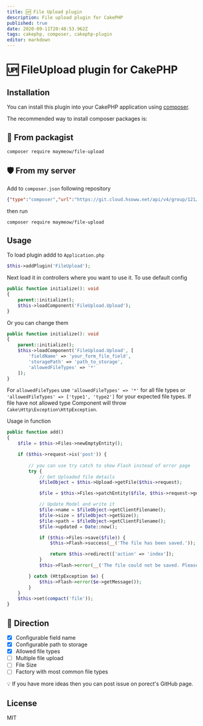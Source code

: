 ```yaml
---
title: 🆙 File Upload plugin
description: File upload plugin for CakePHP
published: true
date: 2020-09-11T20:48:53.962Z
tags: cakephp, composer, cakephp-plugin
editor: markdown
---
```


# 🆙 FileUpload plugin for CakePHP

## Installation

You can install this plugin into your CakePHP application using [composer](https://getcomposer.org).

The recommended way to install composer packages is:

## 🐘 From packagist

```
composer require maymeow/file-upload
```

## 🛡 From my server

Add to `composer.json` following repository

```json
{"type":"composer","url":"https://git.cloud.hsoww.net/api/v4/group/121/-/packages/composer/packages.json"}
```

then run

```
composer require maymeow/file-upload
```

## Usage

To load plugin addd to `Application.php`

```php
$this->addPlugin('FileUpload');
```

Next load it in controllers where you want to use it. To use default config

```php
public function initialize(): void
{
    parent::initialize();
    $this->loadComponent('FileUpload.Upload');
}
```

Or you can change them

```php
public function initialize(): void
{
    parent::initialize();
    $this->loadComponent('FileUpload.Upload', [
        'fieldName' => 'your_form_file_field',
        'storagePath' => 'path_to_storage',
        'allowedFileTypes' => '*'
    ]);
}
```

For `allowedFileTypes` use `'allowedFileTypes' => '*'` for all file types or `'allowedFileTypes' => ['type1', 'type2']` for your expected file types. If file have not allowed type Component will throw `Cake\Http\Exception\HttpException`.

Usage in function

```php
public function add()
{
    $file = $this->Files->newEmptyEntity();

    if ($this->request->is('post')) {
        
        // you can use try catch to show Flash instead of error page
        try {
            // Get Uploaded file details
            $fileObject = $this->Upload->getFile($this->request);   

            $file = $this->Files->patchEntity($file, $this->request->getData());

            // Update Model and write it
            $file->name = $fileObject->getClientFilename();
            $file->size = $fileObject->getSize();
            $file->path = $fileObject->getClientFilename();
            $file->updated = Date::now();

            if ($this->Files->save($file)) {
                $this->Flash->success(__('The file has been saved.'));

                return $this->redirect(['action' => 'index']);
            }
            $this->Flash->error(__('The file could not be saved. Please, try again.'));

        } catch (HttpException $e) {
            $this->Flash->error($e->getMessage());
        }
    }
    $this->set(compact('file'));
}
```

## 🎯 Direction

* [x] Configurable field name
* [x] Configurable path to storage
* [x] Allowed file types
* [ ] Multiple file upload
* [ ] File Size
* [ ] Factory with most common file types

💡 If you have more ideas then you can post issue on porect's GitHub page.

## License

MIT